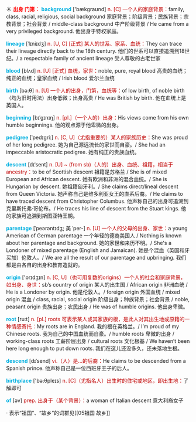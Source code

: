 ☀ <font color="red">**出身 门第：**</font>
<font color="sky blue">**background**</font> ['bækɡraʊnd] 
<font color="#c00000">n. [C] 一个人的家庭背景：</font>family, class, racial, religious, social background 家庭背景；阶级背景；民族背景；宗教背景；社会背景 / middle-class background 中产阶级背景 / He came from a very privileged background. 他出身于特权家庭。
           
<font color="sky blue">**lineage**</font> [ˈlɪniɪdʒ]
<font color="#c00000">n. [U, C] [正式] 某人的世系、家系、血统：</font>They can trace their lineage directly back to the 18th century. 他们的世系可以直接追溯到18世纪。/ a respectable family of ancient lineage 受人尊敬的古老世家

<font color="sky blue">**blood**</font> [blʌd] 
<font color="#c00000">n. [U] [正式] 血统，家世：</font>noble, pure, royal blood 高贵的血统；纯正的血统；皇家血统 / Irish blood 爱尔兰血统

<font color="sky blue">**birth**</font> [bə:θ] 
<font color="#c00000">n. [U] 一个人的出身，门第，血统等：</font>of low birth, of noble birth（均为旧时用法）出身低微；出身高贵 / He was British by birth. 他在血统上是英国人。
                      
<font color="sky blue">**beginning**</font> [bɪˈgɪnɪŋ]
<font color="#c00000">n. [pl.]（一个人的）出身：</font>His views come from his own humble beginnings. 他的观点源于他卑微的出身。

<font color="sky blue">**pedigree**</font> [ˈpedɪgri:]
<font color="#c00000">n. [C, U]（尤指重要的）某人的家族历史：</font>She was proud of her long pedigree. 她为自己源远流长的家世而自豪。/ She had an impeccable aristocratic pedigree. 她有纯正的贵族血统。
           
<font color="sky blue">**descent**</font> [dɪˈsent]
<font color="#c00000">n. [U] ~ (from sb)（人的）出身、血统、祖籍，相当于ancestry：</font>to be of Scottish descent 祖籍是苏格兰 / She is of mixed European and African descent. 她有欧洲和非洲的混合血统。/ She is Hungarian by descent. 她祖籍匈牙利。/ She claims direct/lineal descent from Queen Victoria. 她声称自己是维多利亚女王的直系后裔。/ He claims to have traced descent from Christopher Columbus. 他声称自己的出身可追溯到克里斯托弗·哥伦布。/ He traces his line of descent from the Stuart kings. 他的家族可追溯到斯图亚特王朝。
            
<font color="sky blue">**parentage**</font> [ˈpeərəntɪdʒ; 美 ˈper-]
<font color="#c00000">n. [U] 一个人的父母的出身、家世：</font>a young American of German parentage 一个年轻的德裔美国人 / Nothing is known about her parentage and background. 她的家世和来历不明。/ She's a Londoner of mixed parentage (English and Jamaican). 她是个混血（英国和牙买加）伦敦人。/ We are all the result of our parentage and upbringing. 我们都是由各自的出身和教育造就的。

<font color="sky blue">**origin**</font> ['ɒrɪdӡɪn] 
<font color="#c00000">n. [C, U]（也可用复数的origins）一个人的社会和家庭背景，如出身、身世：</font>sb’s country of origin 某人的出生国 / African origin 非洲血统 / He is a Londoner by origin. 他是伦敦人。/ foreign origin 外国血统 / mixed origin 混血 / class, racial, social origin 阶级出身；种族背景；社会背景 / noble, peasant origin 贵族出身；农民出身 / He was of humble origins. 他出身卑微。

<font color="sky blue">**root**</font> [ru:t] 
<font color="#c00000">n. [pl.] roots 可表示某人或其家族的根，是此人对其出生地或原籍的一种情感寄托：</font>My roots are in England. 我的根在英格兰。/ I’m proud of my Chinese roots. 我为自己的中国血统而自豪。/ humble roots 卑微的出身 / working-class roots 工薪阶层出身 / cultural roots 文化根基 / We haven’t been here long enough to put down roots. 我们在这儿还没多久，还未落地生根。
           
<font color="sky blue">**descend**</font> [dɪˈsend]
<font color="#c00000">vi.（人）是…的后裔：</font>He claims to be descended from a Spanish prince. 他声称自己是一位西班牙王子的后人。

<font color="sky blue">**birthplace**</font> ['bə:θpleɪs] 
<font color="#c00000">n. [C]（尤指名人）出生时的住宅或地区，即出生地：</font>了解即可

<font color="sky blue">**of**</font> [əv] 
<font color="#c00000">prep. 出身于（某个背景）：</font>a woman of Italian descent 意大利裔女子

· 表示“祖国”、“故乡”的词群见[[05祖国 故乡]]
